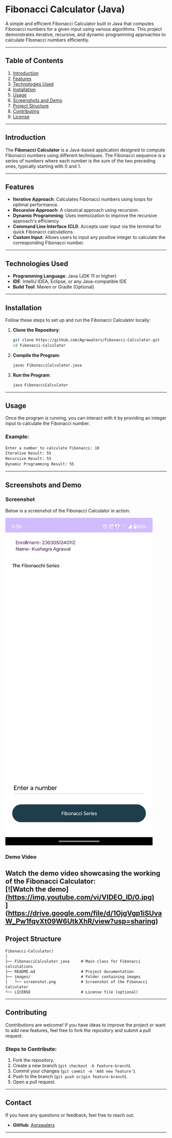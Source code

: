 # Fibonacci Calculator (Java)
 
A simple and efficient Fibonacci Calculator built in Java that computes Fibonacci numbers for a given input using various algorithms. This project demonstrates iterative, recursive, and dynamic programming approaches to calculate Fibonacci numbers efficiently.

---

## Table of Contents

1. [Introduction](#introduction)  
2. [Features](#features)  
3. [Technologies Used](#technologies-used)  
4. [Installation](#installation)  
5. [Usage](#usage)  
6. [Screenshots and Demo](#screenshots-and-demo)  
7. [Project Structure](#project-structure)  
8. [Contributing](#contributing)  
9. [License](#license)

---

## Introduction

The **Fibonacci Calculator** is a Java-based application designed to compute Fibonacci numbers using different techniques. The Fibonacci sequence is a series of numbers where each number is the sum of the two preceding ones, typically starting with 0 and 1.

---

## Features

- **Iterative Approach**: Calculates Fibonacci numbers using loops for optimal performance.
- **Recursive Approach**: A classical approach using recursion.
- **Dynamic Programming**: Uses memoization to improve the recursive approach's efficiency.
- **Command Line Interface (CLI)**: Accepts user input via the terminal for quick Fibonacci calculations.
- **Custom Input**: Allows users to input any positive integer to calculate the corresponding Fibonacci number.

---

## Technologies Used

- **Programming Language**: Java (JDK 11 or higher)
- **IDE**: IntelliJ IDEA, Eclipse, or any Java-compatible IDE
- **Build Tool**: Maven or Gradle (Optional)

---

## Installation

Follow these steps to set up and run the Fibonacci Calculator locally:

1. **Clone the Repository**:
   ```bash
   git clone https://github.com/Agrawalers/Fibonacci-Calculator.git
   cd Fibonacci-Calculator
   ```

2. **Compile the Program**:
   ```bash
   javac FibonacciCalculator.java
   ```

3. **Run the Program**:
   ```bash
   java FibonacciCalculator
   ```

---

## Usage

Once the program is running, you can interact with it by providing an integer input to calculate the Fibonacci number.

### Example:
```bash
Enter a number to calculate Fibonacci: 10
Iterative Result: 55
Recursive Result: 55
Dynamic Programming Result: 55
```

---

## Screenshots and Demo

### Screenshot
Below is a screenshot of the Fibonacci Calculator in action:

![Fibonacci Calculator Screenshot](images/screenshot.jpeg)  


### Demo Video
Watch the demo video showcasing the working of the Fibonacci Calculator:  
[![Watch the demo][(https://img.youtube.com/vi/VIDEO_ID/0.jpg)](https://www.youtube.com/watch?v=VIDEO_ID)  
](https://drive.google.com/file/d/1OjgVgp1iSUvaW_Pw1fqvXt09W6UtkXhR/view?usp=sharing)
---

## Project Structure

```
Fibonacci-Calculator/
│
├── FibonacciCalculator.java     # Main class for Fibonacci calculations
├── README.md                    # Project documentation
├── images/                      # Folder containing images
│   └── screenshot.png           # Screenshot of the Fibonacci Calculator
└── LICENSE                      # License file (optional)
```

---

## Contributing

Contributions are welcome! If you have ideas to improve the project or want to add new features, feel free to fork the repository and submit a pull request.

### Steps to Contribute:

1. Fork the repository.  
2. Create a new branch (`git checkout -b feature-branch`).  
3. Commit your changes (`git commit -m 'Add new feature'`).  
4. Push to the branch (`git push origin feature-branch`).  
5. Open a pull request.

---


## Contact

If you have any questions or feedback, feel free to reach out:

- **GitHub**: [Agrawalers](https://github.com/Agrawalers)

---

